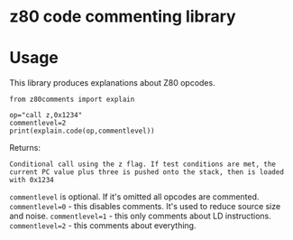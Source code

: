 # z80 code commenting library

# Usage

This library produces explanations about Z80 opcodes.

```
from z80comments import explain

op="call z,0x1234"
commentlevel=2
print(explain.code(op,commentlevel))
```
Returns:
```
Conditional call using the z flag. If test conditions are met, the current PC value plus three is pushed onto the stack, then is loaded with 0x1234
```

`commentlevel` is optional. If it's omitted all opcodes are commented.
`commentlevel=0` - this disables comments. It's used to reduce source size and noise.
`commentlevel=1` - this only comments about LD instructions.
`commentlevel=2` - this comments about everything.
